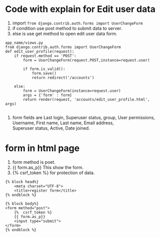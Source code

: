 # Code with explain for Edit user data 
1. import `from django.contrib.auth.forms import UserChangeForm`   
2. if condition use post method to submit data to server.
3. else is use get method to open edit user data form.    
```
app_name/views.py
from django.contrib.auth.forms import UserChangeForm
def edit_user_profile(request):
    if request.method == 'POST':
        form = UserChangeForm(request.POST,instance=request.user)

        if form.is_valid():
            form.save()
            return redirect('/accounts')

    else:
        form = UserChangeForm(instance=request.user)
        args = {'form' : form}  
        return render(request, 'accounts/edit_user_profile.html', args)


```  
1. form fields are Last login, Superuser status, group, User permissions, Username, First name, Last name, Email address,  
Superuser status, Active, Date joined.   
# form in html page 
1. form method is poet.  
2. {{ form.as_p}} This show the form.
3. {%  csrf_token %} for protection of data. 
``` 
{% block head%}
    <meta charset="UTF-8">
    <title>register form</title>
{% endblock %}

{% block body%}
<form method="post">
    {%  csrf_token %}
    {{ form.as_p}}
    <input type="submit">
</form>
{% endblock %}
``` 
